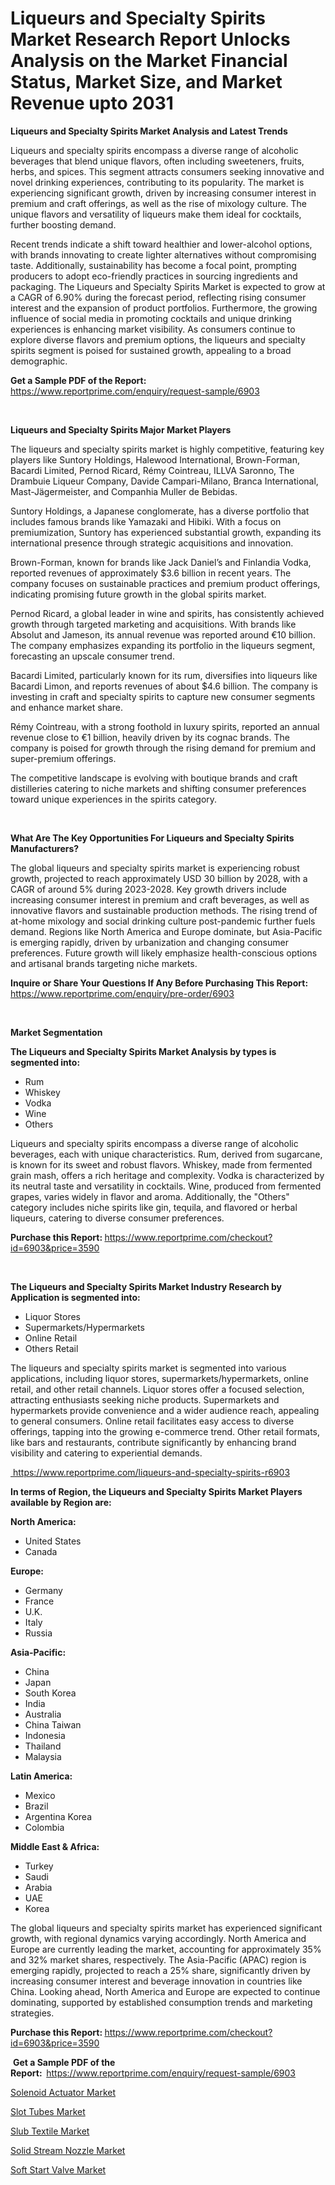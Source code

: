 <p><h1>Liqueurs and Specialty Spirits Market Research Report Unlocks Analysis on the Market Financial Status, Market Size, and Market Revenue upto 2031</h1></p><p><strong>Liqueurs and Specialty Spirits Market Analysis and Latest Trends</strong></p>
<p><p>Liqueurs and specialty spirits encompass a diverse range of alcoholic beverages that blend unique flavors, often including sweeteners, fruits, herbs, and spices. This segment attracts consumers seeking innovative and novel drinking experiences, contributing to its popularity. The market is experiencing significant growth, driven by increasing consumer interest in premium and craft offerings, as well as the rise of mixology culture. The unique flavors and versatility of liqueurs make them ideal for cocktails, further boosting demand.</p><p>Recent trends indicate a shift toward healthier and lower-alcohol options, with brands innovating to create lighter alternatives without compromising taste. Additionally, sustainability has become a focal point, prompting producers to adopt eco-friendly practices in sourcing ingredients and packaging. The Liqueurs and Specialty Spirits Market is expected to grow at a CAGR of 6.90% during the forecast period, reflecting rising consumer interest and the expansion of product portfolios. Furthermore, the growing influence of social media in promoting cocktails and unique drinking experiences is enhancing market visibility. As consumers continue to explore diverse flavors and premium options, the liqueurs and specialty spirits segment is poised for sustained growth, appealing to a broad demographic.</p></p>
<p><strong>Get a Sample PDF of the Report:&nbsp;</strong> <a href="https://www.reportprime.com/enquiry/request-sample/6903?utm_campaign=1869&utm_medium=2&utm_source=Github&utm_content=ia&utm_term=25122024&utm_id=liqueurs-and-specialty-spirits">https://www.reportprime.com/enquiry/request-sample/6903</a></p>
<p>&nbsp;</p>
<p><strong>Liqueurs and Specialty Spirits Major Market Players</strong></p>
<p><p>The liqueurs and specialty spirits market is highly competitive, featuring key players like Suntory Holdings, Halewood International, Brown-Forman, Bacardi Limited, Pernod Ricard, Rémy Cointreau, ILLVA Saronno, The Drambuie Liqueur Company, Davide Campari-Milano, Branca International, Mast-Jägermeister, and Companhia Muller de Bebidas. </p><p>Suntory Holdings, a Japanese conglomerate, has a diverse portfolio that includes famous brands like Yamazaki and Hibiki. With a focus on premiumization, Suntory has experienced substantial growth, expanding its international presence through strategic acquisitions and innovation.</p><p>Brown-Forman, known for brands like Jack Daniel’s and Finlandia Vodka, reported revenues of approximately $3.6 billion in recent years. The company focuses on sustainable practices and premium product offerings, indicating promising future growth in the global spirits market.</p><p>Pernod Ricard, a global leader in wine and spirits, has consistently achieved growth through targeted marketing and acquisitions. With brands like Absolut and Jameson, its annual revenue was reported around €10 billion. The company emphasizes expanding its portfolio in the liqueurs segment, forecasting an upscale consumer trend.</p><p>Bacardi Limited, particularly known for its rum, diversifies into liqueurs like Bacardi Limon, and reports revenues of about $4.6 billion. The company is investing in craft and specialty spirits to capture new consumer segments and enhance market share.</p><p>Rémy Cointreau, with a strong foothold in luxury spirits, reported an annual revenue close to €1 billion, heavily driven by its cognac brands. The company is poised for growth through the rising demand for premium and super-premium offerings.</p><p>The competitive landscape is evolving with boutique brands and craft distilleries catering to niche markets and shifting consumer preferences toward unique experiences in the spirits category.</p></p>
<p>&nbsp;</p>
<p><strong>What Are The Key Opportunities For Liqueurs and Specialty Spirits Manufacturers?</strong></p>
<p><p>The global liqueurs and specialty spirits market is experiencing robust growth, projected to reach approximately USD 30 billion by 2028, with a CAGR of around 5% during 2023-2028. Key growth drivers include increasing consumer interest in premium and craft beverages, as well as innovative flavors and sustainable production methods. The rising trend of at-home mixology and social drinking culture post-pandemic further fuels demand. Regions like North America and Europe dominate, but Asia-Pacific is emerging rapidly, driven by urbanization and changing consumer preferences. Future growth will likely emphasize health-conscious options and artisanal brands targeting niche markets.</p></p>
<p><strong>Inquire or Share Your Questions If Any Before Purchasing This Report:</strong> <a href="https://www.reportprime.com/enquiry/pre-order/6903?utm_campaign=1869&utm_medium=2&utm_source=Github&utm_content=ia&utm_term=25122024&utm_id=liqueurs-and-specialty-spirits">https://www.reportprime.com/enquiry/pre-order/6903</a></p>
<p>&nbsp;</p>
<p><strong>Market Segmentation</strong></p>
<p><strong>The Liqueurs and Specialty Spirits Market Analysis by types is segmented into:</strong></p>
<p><ul><li>Rum</li><li>Whiskey</li><li>Vodka</li><li>Wine</li><li>Others</li></ul></p>
<p><p>Liqueurs and specialty spirits encompass a diverse range of alcoholic beverages, each with unique characteristics. Rum, derived from sugarcane, is known for its sweet and robust flavors. Whiskey, made from fermented grain mash, offers a rich heritage and complexity. Vodka is characterized by its neutral taste and versatility in cocktails. Wine, produced from fermented grapes, varies widely in flavor and aroma. Additionally, the "Others" category includes niche spirits like gin, tequila, and flavored or herbal liqueurs, catering to diverse consumer preferences.</p></p>
<p><strong>Purchase this Report:&nbsp;</strong><a href="https://www.reportprime.com/checkout?id=6903&price=3590&utm_campaign=1869&utm_medium=2&utm_source=Github&utm_content=ia&utm_term=25122024&utm_id=liqueurs-and-specialty-spirits">https://www.reportprime.com/checkout?id=6903&price=3590</a></p>
<p>&nbsp;</p>
<p><strong>The Liqueurs and Specialty Spirits Market Industry Research by Application is segmented into:</strong></p>
<p><ul><li>Liquor Stores</li><li>Supermarkets/Hypermarkets</li><li>Online Retail</li><li>Others Retail</li></ul></p>
<p><p>The liqueurs and specialty spirits market is segmented into various applications, including liquor stores, supermarkets/hypermarkets, online retail, and other retail channels. Liquor stores offer a focused selection, attracting enthusiasts seeking niche products. Supermarkets and hypermarkets provide convenience and a wider audience reach, appealing to general consumers. Online retail facilitates easy access to diverse offerings, tapping into the growing e-commerce trend. Other retail formats, like bars and restaurants, contribute significantly by enhancing brand visibility and catering to experiential demands.</p></p>
<p><a href="https://www.reportprime.com/liqueurs-and-specialty-spirits-r6903?utm_campaign=1869&utm_medium=2&utm_source=Github&utm_content=ia&utm_term=25122024&utm_id=liqueurs-and-specialty-spirits">&nbsp;https://www.reportprime.com/liqueurs-and-specialty-spirits-r6903</a></p>
<p><strong>In terms of Region, the Liqueurs and Specialty Spirits Market Players available by Region are:</strong></p>
<p>
    <p> <strong> North America: </strong>
        <ul>
            <li>United States</li>
            <li>Canada</li>
        </ul>
        </p> 
    <p> <strong> Europe: </strong>
        <ul>
            <li>Germany</li>
            <li>France</li>
            <li>U.K.</li>
            <li>Italy</li>
            <li>Russia</li>
        </ul>
        </p> 
    <p> <strong> Asia-Pacific: </strong>
        <ul>
            <li>China</li>
            <li>Japan</li>
            <li>South Korea</li>
            <li>India</li>
            <li>Australia</li>
            <li>China Taiwan</li>
            <li>Indonesia</li>
            <li>Thailand</li>
            <li>Malaysia</li>
        </ul>
        </p> 
    <p> <strong> Latin America: </strong>
        <ul>
            <li>Mexico</li>
            <li>Brazil</li>
            <li>Argentina Korea</li>
            <li>Colombia</li>
        </ul>
        </p> 
    <p> <strong> Middle East & Africa: </strong>
        <ul>
            <li>Turkey</li>
            <li>Saudi</li>
            <li>Arabia</li>
            <li>UAE</li>
            <li>Korea</li>
        </ul>
    </p>
    </p>
<p><p>The global liqueurs and specialty spirits market has experienced significant growth, with regional dynamics varying accordingly. North America and Europe are currently leading the market, accounting for approximately 35% and 32% market shares, respectively. The Asia-Pacific (APAC) region is emerging rapidly, projected to reach a 25% share, significantly driven by increasing consumer interest and beverage innovation in countries like China. Looking ahead, North America and Europe are expected to continue dominating, supported by established consumption trends and marketing strategies.</p></p>
<p><strong>Purchase this Report: </strong><a href="https://www.reportprime.com/checkout?id=6903&price=3590&utm_campaign=1869&utm_medium=2&utm_source=Github&utm_content=ia&utm_term=25122024&utm_id=liqueurs-and-specialty-spirits">https://www.reportprime.com/checkout?id=6903&price=3590</a></p>
<p>&nbsp;<strong>Get a Sample PDF of the Report:&nbsp;&nbsp;</strong><a href="https://www.reportprime.com/enquiry/request-sample/6903?utm_campaign=1869&utm_medium=2&utm_source=Github&utm_content=ia&utm_term=25122024&utm_id=liqueurs-and-specialty-spirits">https://www.reportprime.com/enquiry/request-sample/6903</a></p>
<p><strong></strong></p>
<p><p><a href="https://www.linkedin.com/pulse/growth-insights-solenoid-actuator-market-whats-fueling-45-inexf?utm_campaign=1869&utm_medium=2&utm_source=Github&utm_content=ia&utm_term=25122024&utm_id=liqueurs-and-specialty-spirits">Solenoid Actuator Market</a></p><p><a href="https://www.linkedin.com/pulse/understanding-slot-tubes-market-key-insights-projected-cagr-8m2of?utm_campaign=1869&utm_medium=2&utm_source=Github&utm_content=ia&utm_term=25122024&utm_id=liqueurs-and-specialty-spirits">Slot Tubes Market</a></p><p><a href="https://www.linkedin.com/pulse/slub-textile-market-sizeshare-recent-development-sales-ps60f?utm_campaign=1869&utm_medium=2&utm_source=Github&utm_content=ia&utm_term=25122024&utm_id=liqueurs-and-specialty-spirits">Slub Textile Market</a></p><p><a href="https://www.linkedin.com/pulse/synopsis-global-solid-stream-nozzle-market-trend-its-rapid-blswf?utm_campaign=1869&utm_medium=2&utm_source=Github&utm_content=ia&utm_term=25122024&utm_id=liqueurs-and-specialty-spirits">Solid Stream Nozzle Market</a></p><p><a href="https://www.linkedin.com/pulse/latest-soft-start-valve-market-research-size-share-analysis-no16f?utm_campaign=1869&utm_medium=2&utm_source=Github&utm_content=ia&utm_term=25122024&utm_id=liqueurs-and-specialty-spirits">Soft Start Valve Market</a></p></p>